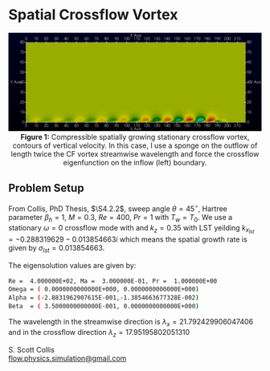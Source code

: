# Spatial Crossflow Vortex 

<p align=center>
<img src=https://github.com/sscollis/lns3d/blob/master/test/CFwave/spatial/v.png>
<br><b>Figure 1:</b>  Compressible spatially growing stationary crossflow vortex, contours 
of vertical velocity.  In this case, I use a sponge on the outflow of length twice 
the CF vortex streamwise wavelength and force the crossflow eigenfunction on the 
inflow (left) boundary.</p>

## Problem Setup

From Collis, PhD Thesis, $\S4.2.2$, sweep angle $\theta=45^\circ$, 
Hartree parameter $\beta_h = 1$, $M = 0.3$, $Re = 400$, $Pr = 1$ 
with $T_w = T_0$. We use a stationary $\omega=0$ crossflow mode with
and $k_z = 0.35$ with LST yeilding $k_{x_{lst}} = -0.288319629 - 0.013854663 i$
which means the spatial growth rate is given by $\sigma_{lst} = 0.013854663$.

The eigensolution values are given by:
```bash
Re =  4.000000E+02, Ma =  3.000000E-01, Pr =  1.000000E+00
Omega = ( 0.0000000000000E+000, 0.0000000000000E+000)
Alpha = (-2.8831962907615E-001,-1.3854663677328E-002)
Beta  = ( 3.5000000000000E-001, 0.0000000000000E+000)
```

The wavelength in the streamwise direction is $\lambda_x = 21.792429906047406$ 
and in the crossflow direction $\lambda_z = 17.95195802051310$

S. Scott Collis\
flow.physics.simulation@gmail.com
